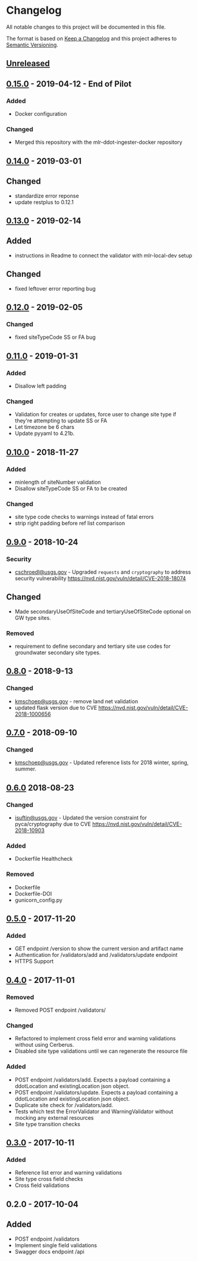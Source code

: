 # Changelog
All notable changes to this project will be documented in this file.

The format is based on [Keep a Changelog](http://keepachangelog.com/en/1.0.0/)
and this project adheres to [Semantic Versioning](http://semver.org/spec/v2.0.0.html).

## [Unreleased]

## [0.15.0] - 2019-04-12 - End of Pilot
### Added
- Docker configuration

### Changed
- Merged this repository with the mlr-ddot-ingester-docker repository

## [0.14.0] - 2019-03-01
## Changed
- standardize error reponse
- update restplus to 0.12.1

## [0.13.0] - 2019-02-14
## Added
- instructions in Readme to connect the validator with mlr-local-dev setup

## Changed
- fixed leftover error reporting bug

## [0.12.0] - 2019-02-05
### Changed
- fixed siteTypeCode SS or FA bug

## [0.11.0] - 2019-01-31
### Added
- Disallow left padding

### Changed
- Validation for creates or updates, force user to change site type if they're attempting to update SS or FA
- Let timezone be 6 chars
- Update pyyaml to 4.21b.

## [0.10.0] - 2018-11-27
### Added
- minlength of siteNumber validation
- Disallow siteTypeCode SS or FA to be created 

### Changed
- site type code checks to warnings instead of fatal errors
- strip right padding before ref list comparison

## [0.9.0] - 2018-10-24
### Security
- cschroedl@usgs.gov - Upgraded `requests` and `cryptography` to address security vulnerability https://nvd.nist.gov/vuln/detail/CVE-2018-18074

## Changed
-  Made secondaryUseOfSiteCode and tertiaryUseOfSiteCode optional on GW type sites.

### Removed
- requirement to define secondary and tertiary site use codes for groundwater secondary site types.

## [0.8.0] - 2018-9-13
### Changed
- kmschoep@usgs.gov - remove land net validation
- updated flask version due to CVE https://nvd.nist.gov/vuln/detail/CVE-2018-1000656

## [0.7.0] - 2018-09-10
### Changed
- kmschoep@usgs.gov - Updated reference lists for 2018 winter, spring, summer.

## [0.6.0] 2018-08-23
### Changed
- isuftin@usgs.gov - Updated the version constraint for pyca/cryptography due to
CVE https://nvd.nist.gov/vuln/detail/CVE-2018-10903

### Added
- Dockerfile Healthcheck

### Removed
- Dockerfile
- Dockerfile-DOI
- gunicorn_config.py

## [0.5.0] - 2017-11-20
### Added
- GET endpoint /version to show the current version and artifact name
- Authentication for /validators/add and /validators/update endpoint
- HTTPS Support

## [0.4.0] - 2017-11-01
### Removed
- Removed POST endpoint /validators/

### Changed
- Refactored to implement cross field error and warning validations without using Cerberus.
- Disabled site type validations until we can regenerate the resource file

### Added
- POST endpoint /validators/add. Expects a payload containing a ddotLocation and existingLocation json object.
- POST endpoint /validators/update. Expects a payload containing a ddotLocation and existingLocation json object.
- Duplicate site check for /validators/add.
- Tests which test the ErrorValidator and WarningValidator without mocking any external resources
- Site type transition checks


## [0.3.0] - 2017-10-11

### Added
- Reference list error and warning validations
- Site type cross field checks
- Cross field validations

## 0.2.0 - 2017-10-04

## Added
- POST endpoint /validators
- Implement single field validations
- Swagger docs endpoint /api

[Unreleased]: https://github.com/USGS-CIDA/MLR-Validator/compare/MLR-Validator-0.15.0...master
[0.15.0]: https://github.com/USGS-CIDA/MLR-Validator/compare/MLR-Validator-0.14.0...MLR-Validator-0.15.0
[0.14.0]: https://github.com/USGS-CIDA/MLR-Validator/compare/MLR-Validator-0.13.0...MLR-Validator-0.14.0
[0.13.0]: https://github.com/USGS-CIDA/MLR-Validator/compare/MLR-Validator-0.12.0...MLR-Validator-0.13.0
[0.12.0]: https://github.com/USGS-CIDA/MLR-Validator/compare/MLR-Validator-0.11.0...MLR-Validator-0.12.0
[0.11.0]: https://github.com/USGS-CIDA/MLR-Validator/compare/MLR-Validator-0.10.0...MLR-Validator-0.11.0
[0.10.0]: https://github.com/USGS-CIDA/MLR-Validator/compare/MLR-Validator-0.9.0...MLR-Validator-0.10.0
[0.9.0]: https://github.com/USGS-CIDA/MLR-Validator/compare/MLR-Validator-0.8.0...MLR-Validator-0.9.0
[0.8.0]: https://github.com/USGS-CIDA/MLR-Validator/compare/MLR-Validator-0.7.0...MLR-Validator-0.8.0
[0.7.0]: https://github.com/USGS-CIDA/MLR-Validator/compare/MLR-Validator-0.6.0...MLR-Validator-0.7.0
[0.6.0]: https://github.com/USGS-CIDA/MLR-Validator/compare/MLR-Validator-0.5.0...MLR-Validator-0.6.0
[0.5.0]: https://github.com/USGS-CIDA/MLR-Validator/compare/MLR-Validator-0.4.0...MLR-Validator-0.5.0
[0.4.0]: https://github.com/USGS-CIDA/MLR-Validator/compare/MLR-Validator-0.3.0...MLR-Validator-0.4.0
[0.3.0]: https://github.com/USGS-CIDA/MLR-Validator/compare/MLR-Validator-0.2.0...MLR-Validator-0.3.0
